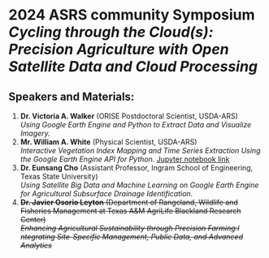 # 2024 ASRS community Symposium *Cycling through the Cloud(s): Precision Agriculture with Open Satellite Data and Cloud Processing*

## Speakers and Materials: 


1. **Dr. Victoria A. Walker** (ORISE Postdoctoral Scientist, USDA-ARS) <br> *Using Google Earth Engine and Python to Extract Data and Visualize Imagery.* <br> 
2. **Mr. William A. White** (Physical Scientist, USDA-ARS) <br> *Interactive Vegetation Index Mapping and Time Series Extraction Using the Google Earth Engine API for Python.* [Jupyter notebook link](https://github.com/AlexWhite-USDA/NDII_33km/) <br>
3. **Dr. Eunsang Cho** (Assistant Professor, Ingram School of Engineering, Texas State University) <br> *Using Satellite Big Data and Machine Learning on Google Earth Engine for Agricultural Subsurface Drainage Identification.* <br>
4. ~~**Dr. Javier Osorio Leyton** (Department of Rangeland, Wildlife and Fisheries Management at Texas A&M AgriLife Blackland Research Center) <br> *Enhancing Agricultural Sustainability through Precision Farming:I ntegrating Site-Specific Management, Public Data, and Advanced Analytics* <br>~~

